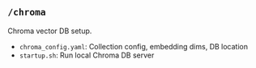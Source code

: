 ## `/chroma`

Chroma vector DB setup.

* `chroma_config.yaml`: Collection config, embedding dims, DB location
* `startup.sh`: Run local Chroma DB server